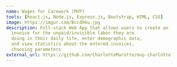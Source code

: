 ```yaml
---
name: Wages for Carework (MVP)
tools: [React.js, Node.js, Express.js, Bootstrap, HTML, CSS]
image: https://imgur.com/Bccdh6u.jpg
description: Full-stack Web App that allows users to create an
  invoice for the unpaid/invisible labor they are
  doing in their daily life, enter demographic data,
  and view statistics about the entered invoices,
  choosing parameters
external_url: https://github.com/CharlotteMarotte/mvp-charlotte
---
```

